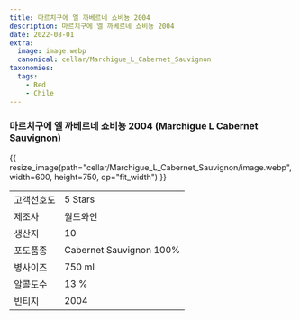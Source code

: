 ```yaml
---
title: 마르치구에 엘 까베르네 쇼비뇽 2004
description: 마르치구에 엘 까베르네 쇼비뇽 2004
date: 2022-08-01
extra:
  image: image.webp
  canonical: cellar/Marchigue_L_Cabernet_Sauvignon
taxonomies:
  tags:
    - Red
    - Chile
---
```


### 마르치구에 엘 까베르네 쇼비뇽 2004 (Marchigue L Cabernet Sauvignon)

<!-- more -->

{{ resize_image(path="cellar/Marchigue_L_Cabernet_Sauvignon/image.webp", width=600, height=750, op="fit_width") }}

|           |                                                    |  
| --------- | -------------------------------------------------- |
| 고객선호도   |  5 Stars |
| 제조사   |   월드와인 |
| 생산지   |   10 |
| 포도품종  |   Cabernet Sauvignon 100% |
| 병사이즈  |   750 ml |
| 알콜도수  |   13 % |
| 빈티지   |   2004 |